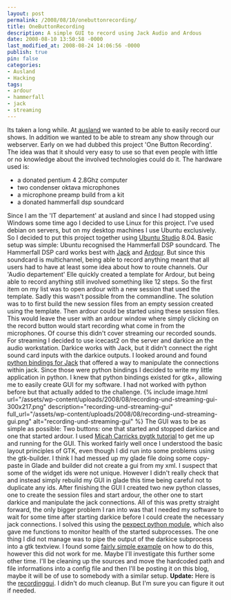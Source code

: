 ```yaml
---
layout: post
permalink: /2008/08/10/onebuttonrecording/
title: OneButtonRecording
description: A simple GUI to record using Jack Audio and Ardous
date: 2008-08-10 13:50:58 -0000
last_modified_at: 2008-08-24 14:06:56 -0000
publish: true
pin: false
categories:
- Ausland
- Hacking
tags:
- ardour
- hammerfall
- jack
- streaming
---
```

Its taken a long while. At [ausland](https://ausland-berlin.de) we wanted to be able to easily record our shows. In addition we wanted to be able to stream any show through our webserver. Early on we had dubbed this project 'One Button Recording'. The idea was that it should very easy to use so that even people with little or no knowledge about the involved technologies could do it. The hardware used is:

* a donated pentium 4 2.8Ghz computer
* two condenser oktava microphones
* a microphone preamp build from a kit
* a donated hammerfall dsp soundcard

Since I am the 'IT departement' at ausland and since I had stopped using Windows some time ago I decided to use Linux for this project. I've used debian on servers, but on my desktop machines I use Ubuntu exclusively. So I decided to put this project together using [Ubuntu Studio](https://ubuntustudio.org/ "Ubuntu Studio") 8.04. Basic setup was simple: Ubuntu recognised the Hammerfall DSP soundcard. The Hammerfall DSP card works best with [Jack](https://jackaudio.org/ "Jack Audio") and [Ardour](https://www.ardour.org/ "Ardour Digital Audio Workstation"). But since this soundcard is multichannel, being able to record anything meant that all users had to have at least some idea about how to route channels. Our 'Audio departement' Elle quickly created a template for Ardour, but being able to record anything still involved something like 12 steps. So the first item on my list was to open ardour with a new session that used the template. Sadly this wasn't possible from the commandline. The solution was to to first build the new session files from an empty session created using the template. Then ardour could be started using these session files. This would leave the user with an ardour window where simply clicking on the record button would start recording what come in from the microphones. Of course this didn't cover streaming our recorded sounds. For streaming I decided to use icecast2 on the server and darkice an the audio workstation. Darkice works with Jack, but it didn't connect the right sound card inputs with the darkice outputs. I looked around and found [python bindings for Jack](https://sourceforge.net/projects/py-jack/ "pyjack") that offered a way to manipulate the connections within jack. Since those were python bindings I decided to write my little application in python. I knew that python bindings existed for gtk+, allowing me to easily create GUI for my software. I had not worked with python before but that actually added to the challenge. 
{% include image.html url="/assets/wp-content/uploads/2008/08/recording-und-streaming-gui-300x217.png" description="recording-und-streaming-gui" full_url="/assets/wp-content/uploads/2008/08/recording-und-streaming-gui.png" alt="recording-und-streaming-gui" %} 
The GUI was to be as simple as possible: Two buttons: one that started and stopped darkice and one that started ardour. I used [Micah Carricks pygtk tutorial](https://www.micahcarrick.com/12-24-2007/gtk-glade-tutorial-part-1.html "Pygtk Tutorial") to get me up and running for the GUI. This worked fairly well once I understood the basic layout principles of GTK, even though I did run into some problems using the gtk-builder. I think I had messed up my glade file doing some copy-paste in Glade and builder did not create a gui from my xml. I suspect that some of the widget ids were not unique. However I didn't really check that and instead simply rebuild my GUI in glade this time being careful not to duplicate any ids. After finishing the GUI I created two new python classes, one to create the session files and start ardour, the other one to start darkice and manipulate the jack connections. All of this was pretty straight forward, the only bigger problem I ran into was that I needed my software to wait for some time after starting darkice before I could create the necessary jack connections. I solved this using the [pexpect python module](https://www.noah.org/wiki/Pexpect "Pexpect"), which also gave me functions to monitor health of the started subprocesses. The one thing I did not manage was to pipe the output of the darkice subprocess into a gtk textview. I found some [fairly simple example](https://python.net/pipermail/python-de/2005q2/006611.html "\[Python-de\] Pipes ") on how to do this, however this did not work for me. Maybe I'll investigate this further some other time. I'll be cleaning up the sources and move the hardcoded path and file informations into a config file and then I'll be posting it on this blog, maybe it will be of use to somebody with a similar setup. **Update:** Here is the [recordinggui](/assets/wp-content/uploads/2008/08/recordinggui.zip). I didn't do much cleanup. But I'm sure you can figure it out if needed.
